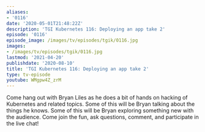 ```yaml
---
aliases:
- '0116'
date: '2020-05-01T21:48:22Z'
description: 'TGI Kubernetes 116: Deploying an app take 2'
episode: '0116'
episode_image: /images/tv/episodes/tgik/0116.jpg
images:
- /images/tv/episodes/tgik/0116.jpg
lastmod: '2021-04-20'
publishdate: '2020-08-10'
title: 'TGI Kubernetes 116: Deploying an app take 2'
type: tv-episode
youtube: WMgpw4Z_zrM
---
```


Come hang out with Bryan Liles as he does a bit of hands on hacking of Kubernetes and related topics. Some of this will be Bryan talking about the things he knows. Some of this will be Bryan exploring something new with the audience. Come join the fun, ask questions, comment, and participate in the live chat!